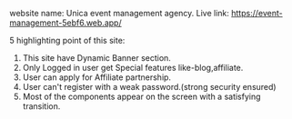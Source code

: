  website name:  Unica event management agency.
 Live link: https://event-management-5ebf6.web.app/

 5 highlighting point of this site:

   1) This site have Dynamic Banner section.
   2) Only Logged in user get Special features like-blog,affiliate.
   3) User can apply for Affiliate partnership.
   4) User can't register with a weak password.(strong security ensured)
   5) Most of the components appear on the screen with a satisfying transition.